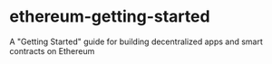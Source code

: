 # ethereum-getting-started
A "Getting Started" guide for building decentralized apps and smart contracts on Ethereum
